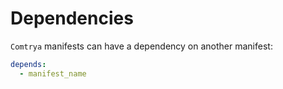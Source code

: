 # Dependencies

`Comtrya` manifests can have a dependency on another manifest:

```yaml
depends:
  - manifest_name
```
